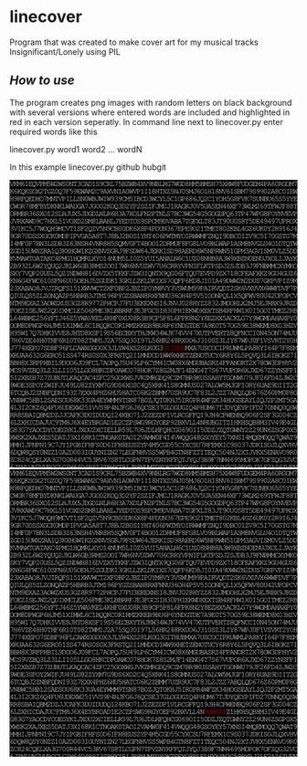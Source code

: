 # linecover
Program that was created to make cover art for my musical tracks Insignificant/Lonely using PIL

## _How to use_

The program creates png images with random letters on black background with several versions where entered words are included and highlighted in red in each version seperatly. In command line next to linecover.py enter required words like this 

linecover.py word1 word2 ... wordN

In this example linecover.py github hubgit

<img src="readMeImages\1.png"></img>
<img src="readMeImages\2.png"></img>

